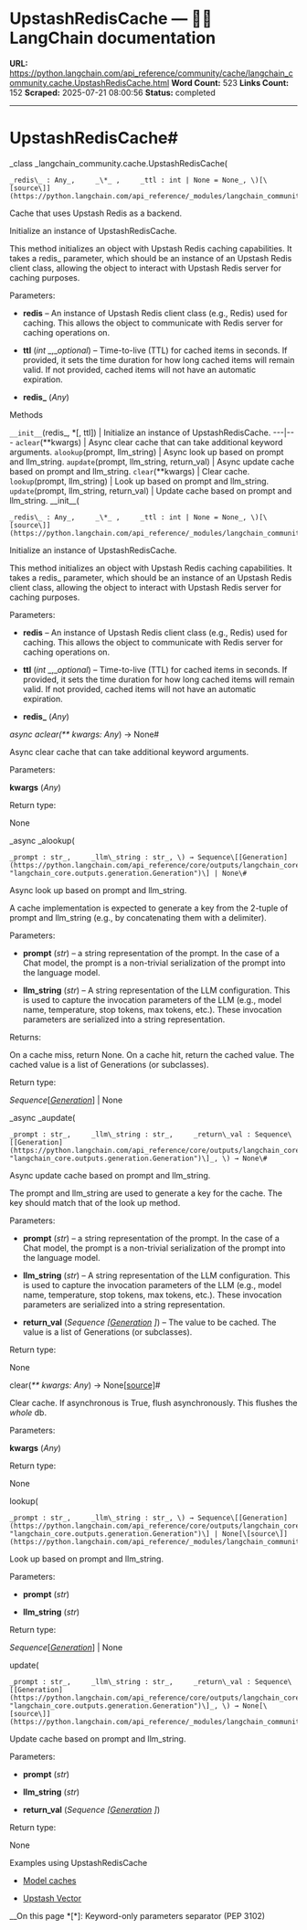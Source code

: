 # UpstashRedisCache — 🦜🔗 LangChain  documentation

**URL:** https://python.langchain.com/api_reference/community/cache/langchain_community.cache.UpstashRedisCache.html
**Word Count:** 523
**Links Count:** 152
**Scraped:** 2025-07-21 08:00:56
**Status:** completed

---

# UpstashRedisCache\#

_class _langchain\_community.cache.UpstashRedisCache\(

    _redis\_ : Any_,     _\*_ ,     _ttl : int | None = None_, \)[\[source\]](https://python.langchain.com/api_reference/_modules/langchain_community/cache.html#UpstashRedisCache)\#     

Cache that uses Upstash Redis as a backend.

Initialize an instance of UpstashRedisCache.

This method initializes an object with Upstash Redis caching capabilities. It takes a redis\_ parameter, which should be an instance of an Upstash Redis client class, allowing the object to interact with Upstash Redis server for caching purposes.

Parameters:     

  * **redis** – An instance of Upstash Redis client class \(e.g., Redis\) used for caching. This allows the object to communicate with Redis server for caching operations on.

  * **ttl** \(_int_ _,__optional_\) – Time-to-live \(TTL\) for cached items in seconds. If provided, it sets the time duration for how long cached items will remain valid. If not provided, cached items will not have an automatic expiration.

  * **redis\_** \(_Any_\)

Methods

`__init__`\(redis\_, \*\[, ttl\]\) | Initialize an instance of UpstashRedisCache.   ---|---   `aclear`\(\*\*kwargs\) | Async clear cache that can take additional keyword arguments.   `alookup`\(prompt, llm\_string\) | Async look up based on prompt and llm\_string.   `aupdate`\(prompt, llm\_string, return\_val\) | Async update cache based on prompt and llm\_string.   `clear`\(\*\*kwargs\) | Clear cache.   `lookup`\(prompt, llm\_string\) | Look up based on prompt and llm\_string.   `update`\(prompt, llm\_string, return\_val\) | Update cache based on prompt and llm\_string.      \_\_init\_\_\(

    _redis\_ : Any_,     _\*_ ,     _ttl : int | None = None_, \)[\[source\]](https://python.langchain.com/api_reference/_modules/langchain_community/cache.html#UpstashRedisCache.__init__)\#     

Initialize an instance of UpstashRedisCache.

This method initializes an object with Upstash Redis caching capabilities. It takes a redis\_ parameter, which should be an instance of an Upstash Redis client class, allowing the object to interact with Upstash Redis server for caching purposes.

Parameters:     

  * **redis** – An instance of Upstash Redis client class \(e.g., Redis\) used for caching. This allows the object to communicate with Redis server for caching operations on.

  * **ttl** \(_int_ _,__optional_\) – Time-to-live \(TTL\) for cached items in seconds. If provided, it sets the time duration for how long cached items will remain valid. If not provided, cached items will not have an automatic expiration.

  * **redis\_** \(_Any_\)

_async _aclear\(_\*\* kwargs: Any_\) → None\#     

Async clear cache that can take additional keyword arguments.

Parameters:     

**kwargs** \(_Any_\)

Return type:     

None

_async _alookup\(

    _prompt : str_,     _llm\_string : str_, \) → Sequence\[[Generation](https://python.langchain.com/api_reference/core/outputs/langchain_core.outputs.generation.Generation.html#langchain_core.outputs.generation.Generation "langchain_core.outputs.generation.Generation")\] | None\#     

Async look up based on prompt and llm\_string.

A cache implementation is expected to generate a key from the 2-tuple of prompt and llm\_string \(e.g., by concatenating them with a delimiter\).

Parameters:     

  * **prompt** \(_str_\) – a string representation of the prompt. In the case of a Chat model, the prompt is a non-trivial serialization of the prompt into the language model.

  * **llm\_string** \(_str_\) – A string representation of the LLM configuration. This is used to capture the invocation parameters of the LLM \(e.g., model name, temperature, stop tokens, max tokens, etc.\). These invocation parameters are serialized into a string representation.

Returns:     

On a cache miss, return None. On a cache hit, return the cached value. The cached value is a list of Generations \(or subclasses\).

Return type:     

_Sequence_\[[_Generation_](https://python.langchain.com/api_reference/core/outputs/langchain_core.outputs.generation.Generation.html#langchain_core.outputs.generation.Generation "langchain_core.outputs.generation.Generation")\] | None

_async _aupdate\(

    _prompt : str_,     _llm\_string : str_,     _return\_val : Sequence\[[Generation](https://python.langchain.com/api_reference/core/outputs/langchain_core.outputs.generation.Generation.html#langchain_core.outputs.generation.Generation "langchain_core.outputs.generation.Generation")\]_, \) → None\#     

Async update cache based on prompt and llm\_string.

The prompt and llm\_string are used to generate a key for the cache. The key should match that of the look up method.

Parameters:     

  * **prompt** \(_str_\) – a string representation of the prompt. In the case of a Chat model, the prompt is a non-trivial serialization of the prompt into the language model.

  * **llm\_string** \(_str_\) – A string representation of the LLM configuration. This is used to capture the invocation parameters of the LLM \(e.g., model name, temperature, stop tokens, max tokens, etc.\). These invocation parameters are serialized into a string representation.

  * **return\_val** \(_Sequence_ _\[_[_Generation_](https://python.langchain.com/api_reference/core/outputs/langchain_core.outputs.generation.Generation.html#langchain_core.outputs.generation.Generation "langchain_core.outputs.generation.Generation") _\]_\) – The value to be cached. The value is a list of Generations \(or subclasses\).

Return type:     

None

clear\(_\*\* kwargs: Any_\) → None[\[source\]](https://python.langchain.com/api_reference/_modules/langchain_community/cache.html#UpstashRedisCache.clear)\#     

Clear cache. If asynchronous is True, flush asynchronously. This flushes the _whole_ db.

Parameters:     

**kwargs** \(_Any_\)

Return type:     

None

lookup\(

    _prompt : str_,     _llm\_string : str_, \) → Sequence\[[Generation](https://python.langchain.com/api_reference/core/outputs/langchain_core.outputs.generation.Generation.html#langchain_core.outputs.generation.Generation "langchain_core.outputs.generation.Generation")\] | None[\[source\]](https://python.langchain.com/api_reference/_modules/langchain_community/cache.html#UpstashRedisCache.lookup)\#     

Look up based on prompt and llm\_string.

Parameters:     

  * **prompt** \(_str_\)

  * **llm\_string** \(_str_\)

Return type:     

_Sequence_\[[_Generation_](https://python.langchain.com/api_reference/core/outputs/langchain_core.outputs.generation.Generation.html#langchain_core.outputs.generation.Generation "langchain_core.outputs.generation.Generation")\] | None

update\(

    _prompt : str_,     _llm\_string : str_,     _return\_val : Sequence\[[Generation](https://python.langchain.com/api_reference/core/outputs/langchain_core.outputs.generation.Generation.html#langchain_core.outputs.generation.Generation "langchain_core.outputs.generation.Generation")\]_, \) → None[\[source\]](https://python.langchain.com/api_reference/_modules/langchain_community/cache.html#UpstashRedisCache.update)\#     

Update cache based on prompt and llm\_string.

Parameters:     

  * **prompt** \(_str_\)

  * **llm\_string** \(_str_\)

  * **return\_val** \(_Sequence_ _\[_[_Generation_](https://python.langchain.com/api_reference/core/outputs/langchain_core.outputs.generation.Generation.html#langchain_core.outputs.generation.Generation "langchain_core.outputs.generation.Generation") _\]_\)

Return type:     

None

Examples using UpstashRedisCache

  * [Model caches](https://python.langchain.com/docs/integrations/llm_caching/)

  * [Upstash Vector](https://python.langchain.com/docs/integrations/providers/upstash/)

__On this page   *[\*]: Keyword-only parameters separator (PEP 3102)